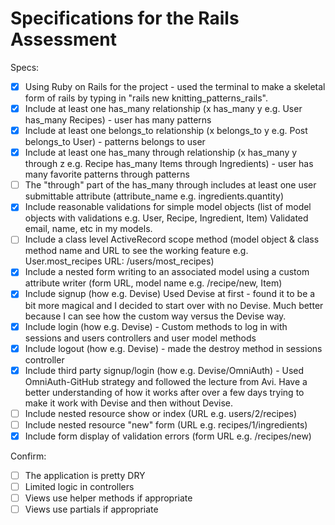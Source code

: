 # Specifications for the Rails Assessment

Specs:
- [x] Using Ruby on Rails for the project - used the terminal to make a skeletal form of rails by typing in "rails new knitting_patterns_rails".
- [x] Include at least one has_many relationship (x has_many y e.g. User has_many Recipes) - user has many patterns
- [x] Include at least one belongs_to relationship (x belongs_to y e.g. Post belongs_to User) - patterns belongs to user
- [x] Include at least one has_many through relationship (x has_many y through z e.g. Recipe has_many Items through Ingredients) - user has many favorite patterns through patterns
- [ ] The "through" part of the has_many through includes at least one user submittable attribute (attribute_name e.g. ingredients.quantity)
- [x] Include reasonable validations for simple model objects (list of model objects with validations e.g. User, Recipe, Ingredient, Item) Validated email, name, etc in my models.
- [ ] Include a class level ActiveRecord scope method (model object & class method name and URL to see the working feature e.g. User.most_recipes URL: /users/most_recipes)
- [x] Include a nested form writing to an associated model using a custom attribute writer (form URL, model name e.g. /recipe/new, Item)
- [x] Include signup (how e.g. Devise) Used Devise at first - found it to be a bit more magical and I decided to start over with no Devise.  Much better because I can see how the custom way versus the Devise way.
- [x] Include login (how e.g. Devise) - Custom methods to log in with sessions and users controllers and user model methods
- [x] Include logout (how e.g. Devise) - made the destroy method in sessions controller
- [x] Include third party signup/login (how e.g. Devise/OmniAuth) - Used OmniAuth-GitHub strategy and followed the lecture from Avi.  Have a better understanding of how it works after over a few days trying to make it work with Devise and then without Devise.
- [ ] Include nested resource show or index (URL e.g. users/2/recipes)
- [ ] Include nested resource "new" form (URL e.g. recipes/1/ingredients)
- [x] Include form display of validation errors (form URL e.g. /recipes/new)

Confirm:
- [ ] The application is pretty DRY
- [ ] Limited logic in controllers
- [ ] Views use helper methods if appropriate
- [ ] Views use partials if appropriate
